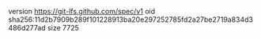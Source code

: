 version https://git-lfs.github.com/spec/v1
oid sha256:11d2b7909b289f101228913ba20e297252785fd2a27be2719a834d3486d277ad
size 7725
